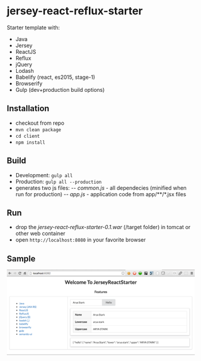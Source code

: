 # jersey-react-reflux-starter

Starter template with:
- Java
- Jersey
- ReactJS
- Reflux 
- jQuery 
- Lodash
- Babelify (react, es2015, stage-1)
- Browserify 
- Gulp (dev+production build options)


Installation 
---
- checkout from repo
- <code>mvn clean package</code>
- <code>cd client</code>
- <code>npm install</code>

Build
---
- Development: <code>gulp all</code> 
- Production: <code>gulp all --production</code>
- generates two js files: 
-- *common.js* - all dependecies (minified when run for production) 
-- *app.js* - application code from app/**/*.jsx files 

Run
---
- drop the *jersey-react-reflux-starter-0.1.war* (/target folder) in tomcat or other web container
- open <code>http://localhost:8080</code> in your favorite browser


Sample
---
![Alt text](/sample.png?raw=true "Sample page")
